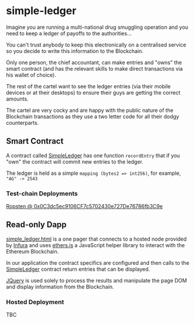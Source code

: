# simple-ledger

Imagine you are running a multi-national drug smuggling operation and you need to keep a ledger of payoffs to the authorities...

You can't trust anybody to keep this electronically on a centralised service so you decide to write this information to the Blockchain.

Only one person, the chief accountant, can make entries and "owns" the smart contract (and has the relevant skills to make direct transactions via his wallet of choice).

The rest of the cartel want to see the ledger entries (via their mobile devices or at their desktops) to ensure their guys are getting the correct amounts.

The cartel are very cocky and are happy with the public nature of the Blockchain transactions as they use a two letter code for all their dodgy counterparts.

## Smart Contract

A contract called [SimpleLedger](https://github.com/andygray/simple-ledger/blob/master/contracts/SimpleLedger.sol) has one function `recordEntry` that if you "own" the contract will commit new entries to the ledger.

The ledger is held as a simple `mapping (bytes2 => int256)`, for example, `"AG" -> 2543`

### Test-chain Deployments 

[Ropsten @ 0x0C3dc5ec9106CF7c5702430e727De76786fb3C9e](https://ropsten.etherscan.io/address/0x0C3dc5ec9106CF7c5702430e727De76786fb3C9e)

## Read-only Dapp

[simple_ledger.html](https://github.com/andygray/simple-ledger/blob/master/simple_ledger.html) is a one pager that connects to a hosted node provided by [Infura](https://infura.io/) and uses [ethers.js](https://github.com/ethers-io/ethers.js/) a JavaScript helper library to interact with the Ethereum Blockchain.

In our application the contract specifics are configured and then calls to the [SimpleLedger](https://github.com/andygray/simple-ledger/blob/master/contracts/SimpleLedger.sol) contract return entries that can be displayed.

[JQuery](http://jquery.com/) is used solely to process the results and manipulate the page DOM and display information from the Blockchain.

### Hosted Deployment

TBC




